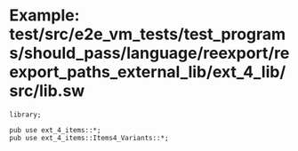 # Example: test/src/e2e_vm_tests/test_programs/should_pass/language/reexport/reexport_paths_external_lib/ext_4_lib/src/lib.sw

```sway
library;

pub use ext_4_items::*;
pub use ext_4_items::Items4_Variants::*;

```
